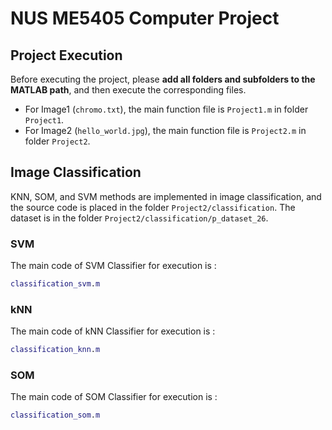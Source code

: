 # NUS ME5405 Computer Project
## Project Execution 
Before executing the project, please **add all folders and subfolders to the MATLAB path**, and then execute the corresponding files.
- For Image1 (`chromo.txt`), the main function file is `Project1.m` in folder `Project1`.
- For Image2 (`hello_world.jpg`), the main function file is `Project2.m` in folder `Project2`.

## Image Classification
KNN, SOM, and SVM methods are implemented in image classification, and the source code is placed in the folder `Project2/classification`.
The dataset is in the folder `Project2/classification/p_dataset_26`.

### SVM
The main code of SVM Classifier for execution is :
```Matlab
classification_svm.m
```

### kNN
The main code of kNN Classifier for execution is :
```Matlab
classification_knn.m
```

### SOM
The main code of SOM Classifier for execution is :
```Matlab
classification_som.m
```
